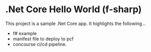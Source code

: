 # .Net Core Hello World (f-sharp)

This project is a sample .Net Core app. It highlights the following...

* f# example
* manifest file to deploy to pcf
* concourse ci/cd pipeline.

